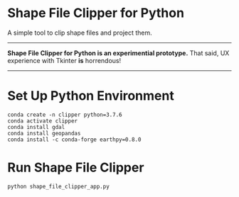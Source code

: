 # Shape File Clipper for Python
A simple tool to clip shape files and project them.

----
**Shape File Clipper for Python is an experimential prototype.**
That said, UX experience with Tkinter **is** horrendous!  

----


# Set Up Python Environment
```shell script
conda create -n clipper python=3.7.6
conda activate clipper
conda install gdal
conda install geopandas
conda install -c conda-forge earthpy=0.8.0
```

# Run Shape File Clipper
```shell script
python shape_file_clipper_app.py
```

